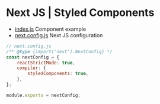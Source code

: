 # Next JS | Styled Components

-   [index.js](pages/index.js) Component example
-   [next.config.js](next.config.js) Next JS configuration

```js
// next.config.js
/** @type {import('next').NextConfig} */
const nextConfig = {
	reactStrictMode: true,
	compiler: {
		styledComponents: true,
	},
};

module.exports = nextConfig;
```
